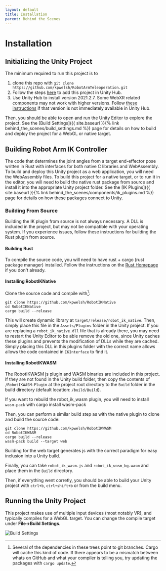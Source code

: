 ```yaml
---
layout: default
title: Installation
parent: Behind the Scenes
---
```


# Installation

## Initializing the Unity Project

The minimum required to run this project is to
1. clone this repo with ```git clone https://github.com/kpwelsh/RobotArmTeleoperation.git```
2. Follow the steps [here](https://support.unity.com/hc/en-us/articles/4402520287124-How-do-I-add-a-project-saved-on-my-computer-into-the-Unity-Hub-) to add this project in Unity Hub.
3. Use Unity Hub to install version 2021.2.7. Some WebXR related components may not work with higher versions. Follow [these instructions](https://support.unity.com/hc/en-us/articles/4402520309908-How-do-I-add-a-version-of-Unity-that-does-not-appear-in-the-Hub-installs-window-) if that version is not immediately available in Unity Hub.

Then, you should be able to open and run the Unity Editor to explore the project. See the [Build Settings]({{ site.baseurl }}{% link behind_the_scenes/build_settings.md %}) page for details on how to build and deploy the project for a WebGL or native target.

## Building Robot Arm IK Controller

The code that determines the joint angles from a target end-effector pose written in Rust with interfaces for both native C libraries and WebAssembly. To build and deploy this Unity project as a web application, you will need the WebAssembly files. To build this project for a native target, or to run it in the editor, you will need to build the native rust package from source and install it into the appropriate Unity project folder. See the [IK Plugins]({{ site.baseurl }}{% link behind_the_scenes/components/ik_plugins.md %}) page for details on how these packages connect to Unity.

### Building From Source

Building the IK plugin from source is not always necessary. A DLL is included in the project, but may not be compatible with your operating system. If you experience issues, follow these instructions for building the Rust plugin from source.

#### Building Rust

To compile the source code, you will need to have rust + cargo (rust package manager) installed. Follow the instructions on the [Rust Homepage](https://www.rust-lang.org/tools/install) if you don't already.

#### Installing RobotIKNative

Clone the source code and compile with[^1]:

    git clone https://github.com/kpwelsh/RobotIKNative
    cd RobotIKNative
    cargo build --release

This will create dynamic library at ```target/release/robot_ik_native```. Then, simply place this file in the ```Assets/Plugins``` folder in the Unity project. If you are replacing a ```robot_ik_native.dll``` file that is already there, you may need to restart the Unity Editor to be able remove the old one, since Unity caches these plugins and prevents the modification of DLLs while they are cached. Simply placing this DLL in this plugins folder with the correct name allows allows the code contained in ```IKInterface``` to find it. 


#### Installing RobotIKWASM

The RobotIKWASM js plugin and WASM binaries are included in this project. If they are not found in the Unity build folder, then copy the contents of ```/RobotIKWASM-Plugin``` at the project root directory to the ```Build``` folder in the build directory (default location: ```/build/Build```).

If you want to rebuild the robot_ik_wasm plugin, you will need to install ```wasm-pack``` with 
    cargo install wasm-pack


Then, you can perform a similar build step as with the native plugin to clone and build the source code:

    git clone https://github.com/kpwelsh/RobotIKWASM
    cd RobotIKWASM
    cargo build --release
    wasm-pack build --target web

Building for the web target generates js with the correct paradigm for easy inclusion into a Unity build.

Finally, you can take ```robot_ik_wasm.js``` and ```robot_ik_wasm_bg.wasm``` and place them in the ```Build``` directory.

Then, if everything went corretly, you should be able to build your Unity project with ```ctrl+b```, ```ctrl+shift+b``` or from the build menu. 


## Running the Unity Project

This project makes use of multiple input devices (most notably VR), and typically compiles for a WebGL target. You can change the compile target under **File->Build Settings**.

![Build Settings]({{site.baseurl}}/assets/imgs/2022-04-21-15-09-07.png)



[^1]: Several of the dependencies in these trees point to git branches. Cargo will cache this kind of code. If there appears to be a mismatch between whats on GitHub and what your compiler is telling you, try updating the packages with ```cargo update```.